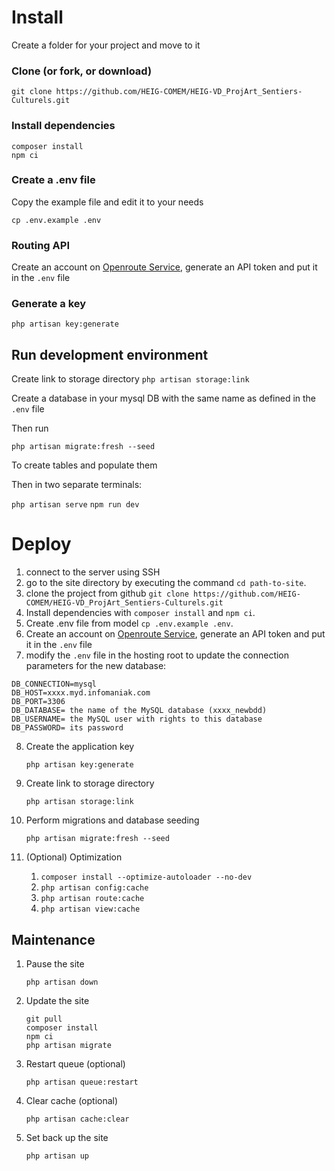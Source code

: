 # Install

Create a folder for your project and move to it

### Clone (or fork, or download)

`git clone https://github.com/HEIG-COMEM/HEIG-VD_ProjArt_Sentiers-Culturels.git`

### Install dependencies

```
composer install
npm ci
```

### Create a .env file

Copy the example file and edit it to your needs

`cp .env.example .env`

### Routing API

Create an account on [Openroute Service](https://openrouteservice.org/), generate an API token and put it in the `.env` file

### Generate a key

`php artisan key:generate`

## Run development environment

Create link to storage directory `php artisan storage:link`

Create a database in your mysql DB with the same name as defined in the `.env` file

Then run

`php artisan migrate:fresh --seed`

To create tables and populate them

Then in two separate terminals:

`php artisan serve`
`npm run dev`

# Deploy

1. connect to the server using SSH
2. go to the site directory by executing the command `cd path-to-site`.
3. clone the project from github `git clone https://github.com/HEIG-COMEM/HEIG-VD_ProjArt_Sentiers-Culturels.git`
4. Install dependencies with `composer install` and `npm ci`.
5. Create .env file from model `cp .env.example .env`.
6. Create an account on [Openroute Service](https://openrouteservice.org/), generate an API token and put it in the `.env` file
7. modify the `.env` file in the hosting root to update the connection parameters for the new database:

```env
DB_CONNECTION=mysql
DB_HOST=xxxx.myd.infomaniak.com
DB_PORT=3306
DB_DATABASE= the name of the MySQL database (xxxx_newbdd)
DB_USERNAME= the MySQL user with rights to this database
DB_PASSWORD= its password
```

8. Create the application key

    `php artisan key:generate`

9. Create link to storage directory

    `php artisan storage:link`

10. Perform migrations and database seeding

    `php artisan migrate:fresh --seed`

11. (Optional) Optimization
    1. `composer install --optimize-autoloader --no-dev`
    2. `php artisan config:cache`
    3. `php artisan route:cache`
    4. `php artisan view:cache`

## Maintenance

1. Pause the site

    `php artisan down`

2. Update the site

    ```
    git pull
    composer install
    npm ci
    php artisan migrate
    ```

3. Restart queue (optional)

    `php artisan queue:restart`

4. Clear cache (optional)

    `php artisan cache:clear`

5. Set back up the site

    `php artisan up`
